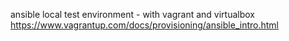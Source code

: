 ansible local test environment - with vagrant and virtualbox
https://www.vagrantup.com/docs/provisioning/ansible_intro.html
